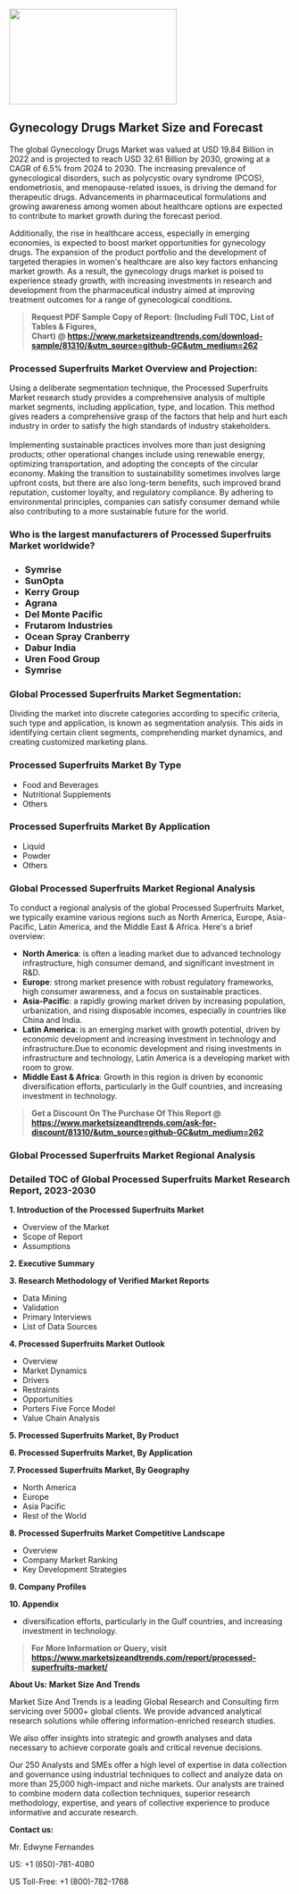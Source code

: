 <p><img class="alignnone size-medium wp-image-20088" src="https://ffe5etoiles.com/wp-content/uploads/2024/12/MST1-300x171.png" alt="" width="300" height="171" /></p><h2>Gynecology Drugs Market Size and Forecast</h2><p>The global Gynecology Drugs Market was valued at USD 19.84 Billion in 2022 and is projected to reach USD 32.61 Billion by 2030, growing at a CAGR of 6.5% from 2024 to 2030. The increasing prevalence of gynecological disorders, such as polycystic ovary syndrome (PCOS), endometriosis, and menopause-related issues, is driving the demand for therapeutic drugs. Advancements in pharmaceutical formulations and growing awareness among women about healthcare options are expected to contribute to market growth during the forecast period.</p><p>Additionally, the rise in healthcare access, especially in emerging economies, is expected to boost market opportunities for gynecology drugs. The expansion of the product portfolio and the development of targeted therapies in women's healthcare are also key factors enhancing market growth. As a result, the gynecology drugs market is poised to experience steady growth, with increasing investments in research and development from the pharmaceutical industry aimed at improving treatment outcomes for a range of gynecological conditions.</p></p><blockquote id="" class=""><strong>Request PDF Sample Copy of Report: (Including Full TOC, List of Tables &amp; Figures, Chart)&nbsp;@&nbsp;<strong><a href="https://www.marketsizeandtrends.com/download-sample/81310/&utm_source=github-GC&utm_medium=262" target="_blank">https://www.marketsizeandtrends.com/download-sample/81310/&utm_source=github-GC&utm_medium=262</a></strong></strong></blockquote><h3 id="" class="">Processed Superfruits Market&nbsp;Overview and Projection:</h3><p id="" class="">Using a deliberate segmentation technique, the Processed Superfruits Market research study provides a comprehensive analysis of multiple market segments, including application, type, and location. This method gives readers a comprehensive grasp of the factors that help and hurt each industry in order to satisfy the high standards of industry stakeholders. <br /> <br />Implementing sustainable practices involves more than just designing products; other operational changes include using renewable energy, optimizing transportation, and adopting the concepts of the circular economy. Making the transition to sustainability sometimes involves large upfront costs, but there are also long-term benefits, such improved brand reputation, customer loyalty, and regulatory compliance. By adhering to environmental principles, companies can satisfy consumer demand while also contributing to a more sustainable future for the world.</p><h3 id="" class="">Who is the largest manufacturers of&nbsp;Processed Superfruits Market worldwide?</h3><h3 class=""><p><ul><li>Symrise </li><li> SunOpta </li><li> Kerry Group </li><li> Agrana </li><li> Del Monte Pacific </li><li> Frutarom Industries </li><li> Ocean Spray Cranberry </li><li> Dabur India </li><li> Uren Food Group </li><li> Symrise</li></ul></p></h3><h3 id="" class="">Global&nbsp;Processed Superfruits Market Segmentation:</h3><p id="" class="">Dividing the market into discrete categories according to specific criteria, such type and application, is known as segmentation analysis. This aids in identifying certain client segments, comprehending market dynamics, and creating customized marketing plans.</p><h3 id="" class="">Processed Superfruits Market&nbsp;By Type</h3><p><p><ul><li>Food and Beverages </li><li> Nutritional Supplements </li><li> Others</p></li></ul></p></p><h3 id="" class="">Processed Superfruits Market&nbsp;By Application</h3><p class=""><p><ul><li>Liquid </li><li> Powder </li><li> Others</li></ul></p></p><h3 id="" class="">Global Processed Superfruits Market Regional Analysis</h3><p id="" class="">To conduct a regional analysis of the global Processed Superfruits Market, we typically examine various regions such as North America, Europe, Asia-Pacific, Latin America, and the Middle East &amp; Africa. Here's a brief overview:</p><ul><li><strong>North America</strong>: is often a leading market due to advanced technology infrastructure, high consumer demand, and significant investment in R&amp;D.</li><li><strong>Europe</strong>: strong market presence with robust regulatory frameworks, high consumer awareness, and a focus on sustainable practices.</li><li><strong>Asia-Pacific</strong>: a rapidly growing market driven by increasing population, urbanization, and rising disposable incomes, especially in countries like China and India.</li><li><strong>Latin America</strong>: is an emerging market with growth potential, driven by economic development and increasing investment in technology and infrastructure.Due to economic development and rising investments in infrastructure and technology, Latin America is a developing market with room to grow.</li><li><strong>Middle East &amp; Africa</strong>: Growth in this region is driven by economic diversification efforts, particularly in the Gulf countries, and increasing investment in technology.</li></ul><blockquote id="" class=""><strong>Get a Discount On The Purchase Of This Report @ <strong><a href="https://www.marketsizeandtrends.com/ask-for-discount/81310/&utm_source=github-GC&utm_medium=262" target="_blank">https://www.marketsizeandtrends.com/ask-for-discount/81310/&utm_source=github-GC&utm_medium=262</a></strong></strong></blockquote><h3 id="" class="">Global Processed Superfruits Market Regional Analysis</h3><h3 id="" class="">Detailed TOC of Global Processed Superfruits Market Research Report, 2023-2030</h3><p id="" class=""><strong>1. Introduction of the Processed Superfruits Market</strong></p><ul><li>Overview of the Market</li><li>Scope of Report</li><li>Assumptions</li></ul><p id="" class=""><strong>2. Executive Summary</strong></p><p id="" class=""><strong>3. Research Methodology of Verified Market Reports</strong></p><ul><li>Data Mining</li><li>Validation</li><li>Primary Interviews</li><li>List of Data Sources</li></ul><p id="" class=""><strong>4. Processed Superfruits Market Outlook</strong></p><ul><li>Overview</li><li>Market Dynamics</li><li>Drivers</li><li>Restraints</li><li>Opportunities</li><li>Porters Five Force Model</li><li>Value Chain Analysis</li></ul><p id="" class=""><strong>5. Processed Superfruits Market, By Product</strong></p><p id="" class=""><strong>6. Processed Superfruits Market, By Application</strong></p><p id="" class=""><strong>7. Processed Superfruits Market, By Geography</strong></p><ul><li>North America</li><li>Europe</li><li>Asia Pacific</li><li>Rest of the World</li></ul><p id="" class=""><strong>8. Processed Superfruits Market Competitive Landscape</strong></p><ul><li>Overview</li><li>Company Market Ranking</li><li>Key Development Strategies</li></ul><p id="" class=""><strong>9. Company Profiles</strong></p><p id="" class=""><strong>10. Appendix</strong></p><ul><li>diversification efforts, particularly in the Gulf countries, and increasing investment in technology.</li></ul><blockquote id="" class=""><strong>For More Information or Query, visit <strong><strong><a href="https://www.marketsizeandtrends.com/report/processed-superfruits-market/" target="_blank">https://www.marketsizeandtrends.com/report/processed-superfruits-market/</a></strong></strong></strong></blockquote><p id="" class=""><strong>About Us: Market Size And Trends</strong></p><p id="" class="">Market Size And Trends is a leading Global Research and Consulting firm servicing over 5000+ global clients. We provide advanced analytical research solutions while offering information-enriched research studies.</p><p id="" class="">We also offer insights into strategic and growth analyses and data necessary to achieve corporate goals and critical revenue decisions.</p><p id="" class="">Our 250 Analysts and SMEs offer a high level of expertise in data collection and governance using industrial techniques to collect and analyze data on more than 25,000 high-impact and niche markets. Our analysts are trained to combine modern data collection techniques, superior research methodology, expertise, and years of collective experience to produce informative and accurate research.</p><p id="" class=""><strong>Contact us:</strong></p><p id="" class="">Mr. Edwyne Fernandes</p><p id="" class="">US: +1 (650)-781-4080</p><p id="" class="">US Toll-Free: +1 (800)-782-1768</p>
